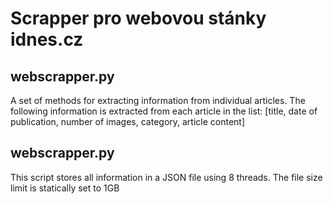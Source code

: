 # Scrapper pro webovou stánky idnes.cz

## webscrapper.py

A set of methods for extracting information from individual articles. The following information is extracted from each article in the list: [title, date of publication, number of images, category, article content]

## webscrapper.py

This script stores all information in a JSON file using 8 threads. The file size limit is statically set to 1GB

